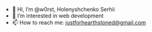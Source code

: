 - 👋 Hi, I’m @w0rst, Holenyshchenko Serhii
- 👀 I’m interested in web development
- 📫 How to reach me: justforhearthstoned@gmail.com

